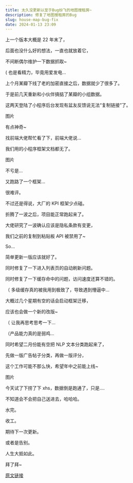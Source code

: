 ```yaml
---
title: 太久没更新以至于Bug纷飞的地图搜租房~
description: 修复了地图搜租房的Bug
slug: house-map-bug-fix
date: 2024-01-13 23:09
---
```


上一个版本大概是 22 年末了，

后面也没什么好的想法，一直也就放着它，

不间断偶尔维护一下数据抓取~

( 也是看精力，毕竟用爱发电...

上个月某瓣下线了老的加密直接之后，数据就少了很多了。

于是前几天重新和小伙伴搞掂了某瓣的小组数据。

这两天登陆了小程序后台发现有盆友反馈说无法“复制链接”了。

图片

有点神奇~

找前端大佬帮忙看了下，前端大佬说...

我们用的小程序框架文档都无了。

图片

不亏是...

又跑路了一个框架...

很难评。

不过还是得说，大厂的 KPI 框架少点碰。

折腾了一波之后，项目能正常跑起来了。

大佬研究了一波确认应该是隐私条款有变更，

我们之前的复制到粘贴板 API 被禁用了~

So...

简单更新一版应该就好了。

同时修复了一下进入列表页的自动刷新问题。

同时修复了一下缓存命中的问题，访问速度还算不错的。

（ 多级缓存真的被我用到极致了，导致遇到懵逼中...

大概过几个星期有空的话会启动框架迁移，

应该也会做一个新的改版~

（ 让我再思考思考一下...

（产品能力真的是弱鸡...

同时希望二月份能有空把 NLP 文本分类跑起来了，

先做一版广告帖子分类，再做一版评分，

这个工作可能不那么快，希望年中之前能上线~

图片

今天试了下捞了下 xhs，数据倒是跑通了，只是....

不知道会不会把自己送进去，哈哈哈。

水完。

收工。

期待下一次更新。

或者是告别。

人生大抵如此。

拜了拜~

[原文链接](https://mp.weixin.qq.com/s/4nC2zZm2a6Tn4LL7H-oC8w?poc_token=HIyRtmWjVEi3VvkbLmrA_rAIxqQfWOzfTl-rWZo6)
